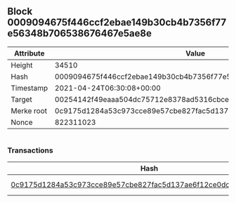 ## Block 0009094675f446ccf2ebae149b30cb4b7356f77e56348b706538676467e5ae8e

Attribute | Value
--- | ---
Height | 34510
Hash | 0009094675f446ccf2ebae149b30cb4b7356f77e56348b706538676467e5ae8e
Timestamp | 2021-04-24T06:30:08+00:00
Target | 00254142f49eaaa504dc75712e8378ad5316cbcead634704b3734b6271167cc4
Merke root | 0c9175d1284a53c973cce89e57cbe827fac5d137ae6f12ce0dcd81501bd8e035
Nonce | 822311023

```

```

### Transactions

Hash | Amount
--- | ---
[0c9175d1284a53c973cce89e57cbe827fac5d137ae6f12ce0dcd81501bd8e035](0c9175d1284a53c973cce89e57cbe827fac5d137ae6f12ce0dcd81501bd8e035.md) | 10.00000000 SKEPTI 
